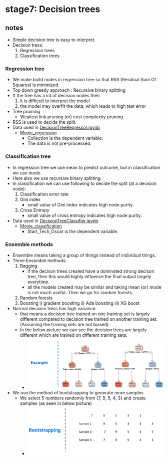 # stage7: Decision trees

## notes
- Simple decision tree is easy to interpret.
- Decision tress:
    1) Regression trees
    2) Classification trees

### Regression tree
- We make build nodes in regression tree so that RSS (Residual Sum Of Squares) is minimized.
- Top down greedy approach : Recursive binary splitting
- If the tree has a lot of decision nodes then 
    1) it is difficult to interpret the model
    2) the model may overfit the data, which leads to high test error
- Tree pruining
    - Weakest link pruning (or) cost complexity pruning
- RSS is used to decide the split.
- Data used in [DecisionTreeRegressor.ipynb](DecisionTreeRegressor.ipynb)
    - [Movie_regression](data/Movie_regression.csv)
        - Collection is the dependent variable.
        - The data is not pre-processed.

### Classification tree
- In regression tree we use mean to predict outcome, but in classification we use mode.
- Here also we use recursive binary splitting.
- In classification we can use following to decide the split (at a decision node):
    1) Classification error rate
    2) Gini index
        - small value of Gini index indicates high node purity.
    3) Cross Entropy 
        - small value of cross entropy indicates high node purity.
- Data used in [DecisionTreeClassifier.ipynb](DecisionTreeClassifier.ipynb)
    - [Movie_classification](data/Movie_classification.csv)
        - Start_Tech_Oscar is the dependent variable.

### Ensemble methods
- Ensemble means taking a group of things instead of individual things.
- Three Ensemble methods:
    1) Bagging
        - if the decison trees created have a dominated strong decison tree, then this would highly influence the final output largely everytime.
        - all the models created may be similar and taking mean (or) mode is not much useful. Then we go for random forests.
    2) Random forests
    3) Boosting
        i) gradient boosting
        ii) Ada boosting
        iii) XG boost
- Normal decision tress has high variance
    - that means a decision tree trained on one training set is largely different compared to decision tree trained on another training set. (Assuming the training sets are not biased)
    - In the below picture we can see the decision trees are largely different which are trained on different training sets:
        - ![alt text](image.png)
- We use the method of bootstrapping to generate more samples
    - We select 5 numbers randomly from {7, 9, 5, 4, 3} and create samples (as seen in below picture)
        - ![alt text](image-1.png)
